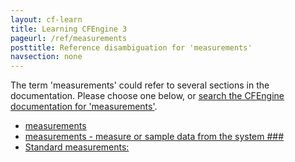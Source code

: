 ```yaml
---
layout: cf-learn
title: Learning CFEngine 3
pageurl: /ref/measurements
posttitle: Reference disambiguation for 'measurements'
navsection: none
---
```


The term 'measurements' could refer to several sections in the documentation. Please choose one below, or
[search the CFEngine documentation for 'measurements'](http://docs.cfengine.com/latest/search.html?q=measurements).

- [measurements](http://docs.cfengine.com/latest/reference-promise-types-measurements.html#measurements)
- [measurements - measure or sample data from the system \#\#\#](http://docs.cfengine.com/latest/guide-writing-and-serving-policy-promises-available-in-cfengine.html#measurements-measure-or-sample-data-from-the-system-###)
- [Standard measurements:](http://docs.cfengine.com/latest/reference-components-cf-monitord.html#standard-measurements)
